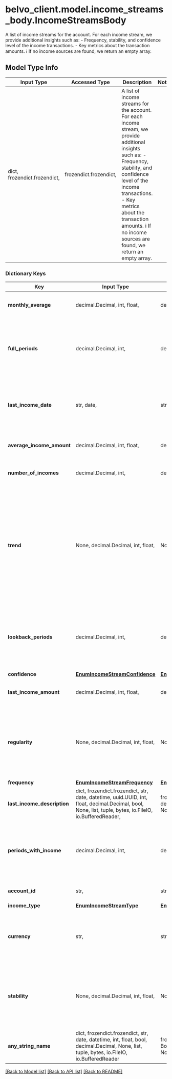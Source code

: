 # belvo_client.model.income_streams_body.IncomeStreamsBody

A list of income streams for the account.  For each income stream, we provide additional insights such as: - Frequency, stability, and confidence level of the income transactions. - Key metrics about the transaction amounts. ℹ️ If no income sources are found, we return an empty array. 

## Model Type Info
Input Type | Accessed Type | Description | Notes
------------ | ------------- | ------------- | -------------
dict, frozendict.frozendict,  | frozendict.frozendict,  | A list of income streams for the account.  For each income stream, we provide additional insights such as: - Frequency, stability, and confidence level of the income transactions. - Key metrics about the transaction amounts. ℹ️ If no income sources are found, we return an empty array.  | 

### Dictionary Keys
Key | Input Type | Accessed Type | Description | Notes
------------ | ------------- | ------------- | ------------- | -------------
**monthly_average** | decimal.Decimal, int, float,  | decimal.Decimal,  | The average amount of income received from the source over &#x60;lookback_periods&#x60;.  | value must be a 32 bit float
**full_periods** | decimal.Decimal, int,  | decimal.Decimal,  | Number of period units (based on *rolling months*) with data to perform calculations.  **Note:** A *rolling month* is a period of 30 days. For example, 2023-01-15 to 2023-02-2023.  | value must be a 32 bit integer
**last_income_date** | str, date,  | str,  | The date when the most recent income from the stream was received, in &#x60;YYYY-MM-DD&#x60; format.  | value must conform to RFC-3339 full-date YYYY-MM-DD
**average_income_amount** | decimal.Decimal, int, float,  | decimal.Decimal,  | The average income transaction amount from the source.  | value must be a 32 bit float
**number_of_incomes** | decimal.Decimal, int,  | decimal.Decimal,  | Number of income transactions over the &#x60;lookback_periods&#x60;.  | value must be a 32 bit integer
**trend** | None, decimal.Decimal, int, float,  | NoneClass, decimal.Decimal,  | The income trend during a period of time calculated between last income and first income received, where:   - a negative float means that the income trend is decreasing during the time period.   - a positive float means that the income trend is increasing during the time period.  **Note:** For transactions with &#x60;frequency&#x60;&#x3D;&#x60;SINGLE&#x60;, this value returns &#x60;null&#x60;.  | value must be a 32 bit float
**lookback_periods** | decimal.Decimal, int,  | decimal.Decimal,  | Number of period units (based on *rolling months*) used to generate insights and calculations.  **Note:** A *rolling month* is a period of 30 days. For example, 2023-01-15 to 2023-02-2023.  | value must be a 32 bit integer
**confidence** | [**EnumIncomeStreamConfidence**](EnumIncomeStreamConfidence.md) | [**EnumIncomeStreamConfidence**](EnumIncomeStreamConfidence.md) |  | 
**last_income_amount** | decimal.Decimal, int, float,  | decimal.Decimal,  | The amount of the most recent income received from the source.  | value must be a 32 bit float
**regularity** | None, decimal.Decimal, int, float,  | NoneClass, decimal.Decimal,  | The regularity of the income basde in its frequency, with a range from 0 to 1, where 1 represents perfect regularity.  **Note:** For transactions with &#x60;frequency&#x60;&#x3D;&#x60;SINGLE&#x60;, this value returns &#x60;null&#x60;.  | value must be a 32 bit float
**frequency** | [**EnumIncomeStreamFrequency**](EnumIncomeStreamFrequency.md) | [**EnumIncomeStreamFrequency**](EnumIncomeStreamFrequency.md) |  | 
**last_income_description** | dict, frozendict.frozendict, str, date, datetime, uuid.UUID, int, float, decimal.Decimal, bool, None, list, tuple, bytes, io.FileIO, io.BufferedReader,  | frozendict.frozendict, str, decimal.Decimal, BoolClass, NoneClass, tuple, bytes, FileIO | The description of the most recent income from the steam.  | 
**periods_with_income** | decimal.Decimal, int,  | decimal.Decimal,  | Number of period units (based on *rolling months*) with at least one income available.  **Note:** A *rolling month* is a period of 30 days. For example, 2023-01-15 to 2023-02-2023.  | value must be a 32 bit integer
**account_id** | str,  | str,  | Unique ID for the bank account to be verified for income streams. | 
**income_type** | [**EnumIncomeStreamType**](EnumIncomeStreamType.md) | [**EnumIncomeStreamType**](EnumIncomeStreamType.md) |  | 
**currency** | str,  | str,  | The three-letter currency code of the income. For example:    • 🇧🇷 BRL (Brazilian Real)   • 🇨🇴 COP (Colombian Peso)   • 🇲🇽 MXN (Mexican Peso)    | 
**stability** | None, decimal.Decimal, int, float,  | NoneClass, decimal.Decimal,  | The stability of the income based on its amount, with a range from 0 to 1, where 1 represents perfect stability.  **Note:** For transactions with &#x60;frequency&#x60;&#x3D;&#x60;SINGLE&#x60;, this value returns &#x60;null&#x60;.  | value must be a 32 bit float
**any_string_name** | dict, frozendict.frozendict, str, date, datetime, int, float, bool, decimal.Decimal, None, list, tuple, bytes, io.FileIO, io.BufferedReader | frozendict.frozendict, str, BoolClass, decimal.Decimal, NoneClass, tuple, bytes, FileIO | any string name can be used but the value must be the correct type | [optional]

[[Back to Model list]](../../README.md#documentation-for-models) [[Back to API list]](../../README.md#documentation-for-api-endpoints) [[Back to README]](../../README.md)

